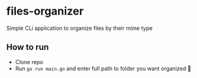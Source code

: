# files-organizer
Simple CLi application to organize files by their mime type

## How to run
* Clone repo
* Run `go run main.go` and enter full path to folder you want organized :dancer:
